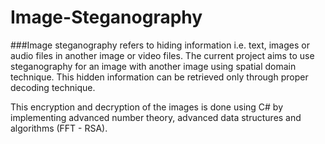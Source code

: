 # Image-Steganography
###Image steganography refers to hiding information i.e. text, images or audio files in another image or video files. The current project aims to use steganography for an image with another image using spatial domain technique. This hidden information can be retrieved only through proper decoding technique.

 This encryption and decryption of the images is done using C# by implementing advanced number theory, advanced data structures and algorithms (FFT - RSA).
